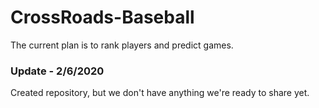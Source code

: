 # CrossRoads-Baseball
The current plan is to rank players and predict games.

### Update - 2/6/2020
Created repository, but we don't have anything we're ready to share yet.
